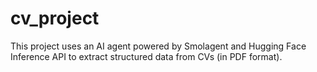 # cv_project
This project uses an AI agent powered by Smolagent and Hugging Face Inference API to extract structured data from CVs (in PDF format).
